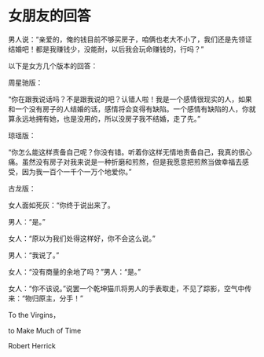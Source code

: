 # 女朋友的回答

男人说：“亲爱的，俺的钱目前不够买房子，咱俩也老大不小了，我们还是先领证结婚吧！都是我赚钱少，没能耐，以后我会玩命赚钱的，行吗？” 

以下是女方几个版本的回答： 

周星驰版： 

“你在跟我说话吗？不是跟我说的吧？认错人啦！我是一个感情很现实的人，如果和一个没有房子的人结婚的话，感情将会变得有缺陷。一个感情有缺陷的人，你就算永远地拥有她，也是没用的，所以没房子我不结婚，走了先。” 

琼瑶版： 

“你怎么能这样责备自己呢？你没有错。听着你这样无情地责备自己，我真的很心痛。虽然没有房子对我来说是一种折磨和煎熬，但是我愿意把煎熬当做幸福去感受，因为我一百个一千个一万个地爱你。” 

古龙版： 

女人面如死灰：“你终于说出来了。 

男人：“是。” 

女人：“原以为我们处得这样好，你不会这么说。” 

男人：“我说了。” 

女人：“没有商量的余地了吗？”男人：“是。” 

女人：“你不该说。”说罢一个乾坤猫爪将男人的手表取走，不见了踪影，空气中传来：“物归原主，分手！” 

To the Virgins， 

to Make Much of Time 

Robert Herrick
